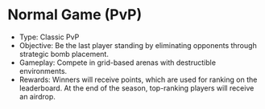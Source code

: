 # Normal Game (PvP)

* Type: Classic PvP
* Objective: Be the last player standing by eliminating opponents through strategic bomb placement.
* Gameplay: Compete in grid-based arenas with destructible environments.
* Rewards: Winners will receive points, which are used for ranking on the leaderboard. At the end of the season, top-ranking players will receive an airdrop.

<figure><img src="https://lh7-rt.googleusercontent.com/docsz/AD_4nXc_cbueWSPydptcbNt5-P_vwA3VDgLQTRLb5SFGbh9zg4IaB_eKQWdUaUb867QLVqW4ysGaAEFm4FsqBQowtM3AN1kXRejeNhNl8BfIKxMYsKjjV-H78aosYfT_O7iYCak3LyJF?key=rX80Bxrq05xJeZ60gjPi91-Z" alt=""><figcaption></figcaption></figure>
